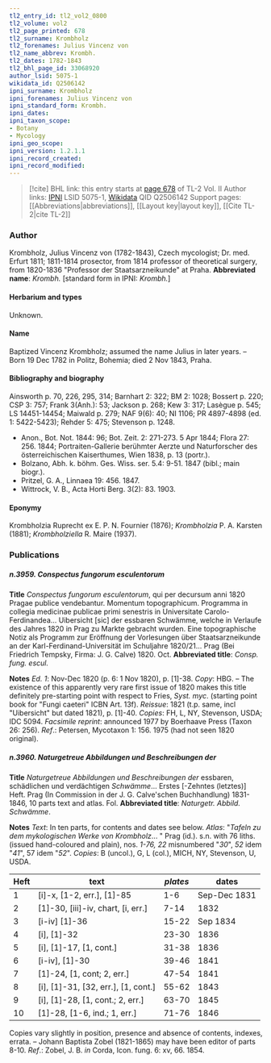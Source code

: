 ```yaml
---
tl2_entry_id: tl2_vol2_0800
tl2_volume: vol2
tl2_page_printed: 678
tl2_surname: Krombholz
tl2_forenames: Julius Vincenz von
tl2_name_abbrev: Krombh.
tl2_dates: 1782-1843
tl2_bhl_page_id: 33068920
author_lsid: 5075-1
wikidata_id: Q2506142
ipni_surname: Krombholz
ipni_forenames: Julius Vincenz von
ipni_standard_form: Krombh.
ipni_dates: 
ipni_taxon_scope: 
- Botany
- Mycology
ipni_geo_scope: 
ipni_version: 1.2.1.1
ipni_record_created: 
ipni_record_modified:
---
```


> [!cite] BHL link: this entry starts at [page 678](https://www.biodiversitylibrary.org/page/33068920) of TL-2 Vol. II
> Author links: [IPNI](https://www.ipni.org/a/5075-1) LSID 5075-1, [Wikidata](https://www.wikidata.org/wiki/Q2506142) QID Q2506142
> Support pages: [[Abbreviations|abbreviations]], [[Layout key|layout key]], [[Cite TL-2|cite TL-2]]

### Author

Krombholz, Julius Vincenz von (1782-1843), Czech mycologist; Dr. med. Erfurt 1811; 1811-1814 prosector, from 1814 professor of theoretical surgery, from 1820-1836 "Professor der Staatsarzneikunde" at Praha. 
**Abbreviated name**: *Krombh.* \[standard form in IPNI: *Krombh.*\]

#### Herbarium and types

Unknown.

#### Name

Baptized Vincenz Krombholz; assumed the name Julius in later years. – Born 19 Dec 1782 in Politz, Bohemia; died 2 Nov 1843, Praha.

#### Bibliography and biography

Ainsworth p. 70, 226, 295, 314; Barnhart 2: 322; BM 2: 1028; Bossert p. 220; CSP 3: 757; Frank 3(Anh.): 53; Jackson p. 268; Kew 3: 317; Lasègue p. 545; LS 14451-14454; Maiwald p. 279; NAF 9(6): 40; NI 1106; PR 4897-4898 (ed. 1: 5422-5423); Rehder 5: 475; Stevenson p. 1248.
- Anon., Bot. Not. 1844: 96; Bot. Zeit. 2: 271-273. 5 Apr 1844; Flora 27: 256. 1844; Portraiten-Gallerie berühmter Aerzte und Naturforscher des österreichischen Kaiserthumes, Wien 1838, p. 13 (portr.).
- Bolzano, Abh. k. böhm. Ges. Wiss. ser. 5.4: 9-51. 1847 (bibl.; main biogr.).
- Pritzel, G. A., Linnaea 19: 456. 1847.
- Wittrock, V. B., Acta Horti Berg. 3(2): 83. 1903.

#### Eponymy

Krombholzia Ruprecht ex E. P. N. Fournier (1876); *Krombholzia* P. A. Karsten (1881); *Krombholziella* R. Maire (1937).

### Publications

##### n.3959. Conspectus fungorum esculentorum

**Title**
*Conspectus fungorum esculentorum*, qui per decursum anni 1820 Pragae publice vendebantur. Momentum topographicum. Programma in collegia medicinae publicae primi senestris in Universitate Carolo-Ferdinandea... Uibersicht \[sic\] der essbaren Schwämme, welche in Verlaufe des Jahres 1820 in Prag zu Markte gebracht wurden. Eine topographische Notiz als Programm zur Eröffnung der Vorlesungen über Staatsarzneikunde an der Karl-Ferdinand-Universität im Schuljahre 1820/21... Prag (Bei Friedrich Tempsky, Firma: J. G. Calve) 1820. Oct.
**Abbreviated title**: *Consp. fung. escul.*

**Notes**
*Ed. 1*: Nov-Dec 1820 (p. 6: 1 Nov 1820), p. \[1\]-38. *Copy*: HBG. – The existence of this apparently very rare first issue of 1820 makes this title definitely pre-starting point with respect to Fries, *Syst. myc*. (starting point book for "Fungi caeteri" ICBN Art. 13f).
*Reissue*: 1821 (t.p. same, incl "Uibersicht" but dated 1821), p. \[1\]-40. *Copies*: FH, L, NY, Stevenson, USDA; IDC 5094.
*Facsimile reprint*: announced 1977 by Boerhaave Press (Taxon 26: 256).
*Ref*.: Petersen, Mycotaxon 1: 156. 1975 (had not seen 1820 original).

##### n.3960. Naturgetreue Abbildungen und Beschreibungen der

**Title**
*Naturgetreue Abbildungen und Beschreibungen der* essbaren, schädlichen und verdächtigen *Schwämme*... Erstes \[-Zehntes (letztes)\] Heft. Prag (In Commission in der J. G. Calve'schen Buchhandlung) 1831-1846, 10 parts text and atlas. Fol.
**Abbreviated title**: *Naturgetr. Abbild. Schwämme*.

**Notes**
*Text*: In ten parts, for contents and dates see below.
*Atlas*: "*Tafeln zu dem mykologischen Werke von Krombholz*... " Prag (id.). s.n. with 76 liths. (issued hand-coloured and plain), nos. *1-76, 22* misnumbered "*30*", *52* idem "*41*", 57 idem "*52*".
*Copies*: B (uncol.), G, L (col.), MICH, NY, Stevenson, U, USDA.

|Heft	|text	|*plates*	|dates|
|---	|---	|---	|---	|
|1	|\[i\]-x, \[1-2, err.\], \[1\]-85	|1-6	|Sep-Dec 1831|
|2	|\[1\]-30, \[iii\]-iv, chart, \[i, err.\]	|7-14	|1832|
|3	|\[i-iv\] \[1\]-36	|15-22	|Sep 1834|
|4	|\[i\], \[1\]-32	|23-30	|1836|
|5	|\[i\], \[1\]-17, \[1, cont.\]	|31-38	|1836|
|6	|\[i-iv\], \[1\]-30	|39-46	|1841|
|7	|\[1\]-24, \[1, cont; 2, err.\]	|47-54	|1841|
|8	|\[i\], \[1\]-31, \[32, err.\], \[1, cont.\]	|55-62	|1843|
|9	|\[i\], \[1\]-28, \[1, cont.; 2, err.\]	|63-70	|1845|
|10	|\[1\]-28, \[1-6, ind.; 1, err.\]	|71-76	|1846|

Copies vary slightly in position, presence and absence of contents, indexes, errata. – Johann Baptista Zobel (1821-1865) may have been editor of parts 8-10.
*Ref*.: Zobel, J. B. *in* Corda, Icon. fung. 6: xv, 66. 1854.

